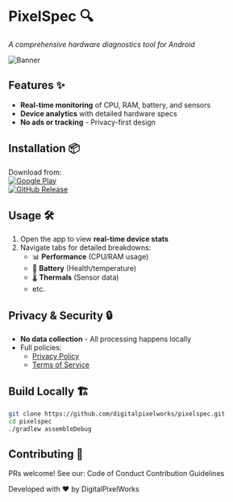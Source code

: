 # PixelSpec 🔍
*A comprehensive hardware diagnostics tool for Android*

![Banner](https://github.com/digitalpixelworks/pixelspec/tree/main/assets/banner.png)

## Features ✨
- **Real-time monitoring** of CPU, RAM, battery, and sensors
- **Device analytics** with detailed hardware specs
- **No ads or tracking** - Privacy-first design

## Installation 📦
Download from:  
[![Google Play](https://img.shields.io/badge/Google_Play-414141?logo=google-play)](https://play.google.com/store/apps/details?id=io.android.pixelspec)  
[![GitHub Release](https://img.shields.io/github/v/release/digitalpixelworks/pixelspec?logo=github)](https://github.com/digitalpixelworks/pixelspec/releases)

## Usage 🛠️
1. Open the app to view **real-time device stats**
2. Navigate tabs for detailed breakdowns:
    - 📊 **Performance** (CPU/RAM usage)
    - 🔋 **Battery** (Health/temperature)
    - 🌡️ **Thermals** (Sensor data)
    - etc.

## Privacy & Security 🔒
- **No data collection** - All processing happens locally
- Full policies:
    - [Privacy Policy](https://github.com/digitalpixelworks/pixelspec/blob/main/privacy_policy.md)
    - [Terms of Service](https://github.com/digitalpixelworks/pixelspec/blob/main/terms_of_service.md)

## Build Locally 🏗️
```bash
git clone https://github.com/digitalpixelworks/pixelspec.git  
cd pixelspec  
./gradlew assembleDebug  
```

## Contributing 🤝
PRs welcome! See our:
Code of Conduct
Contribution Guidelines

Developed with ❤️ by DigitalPixelWorks